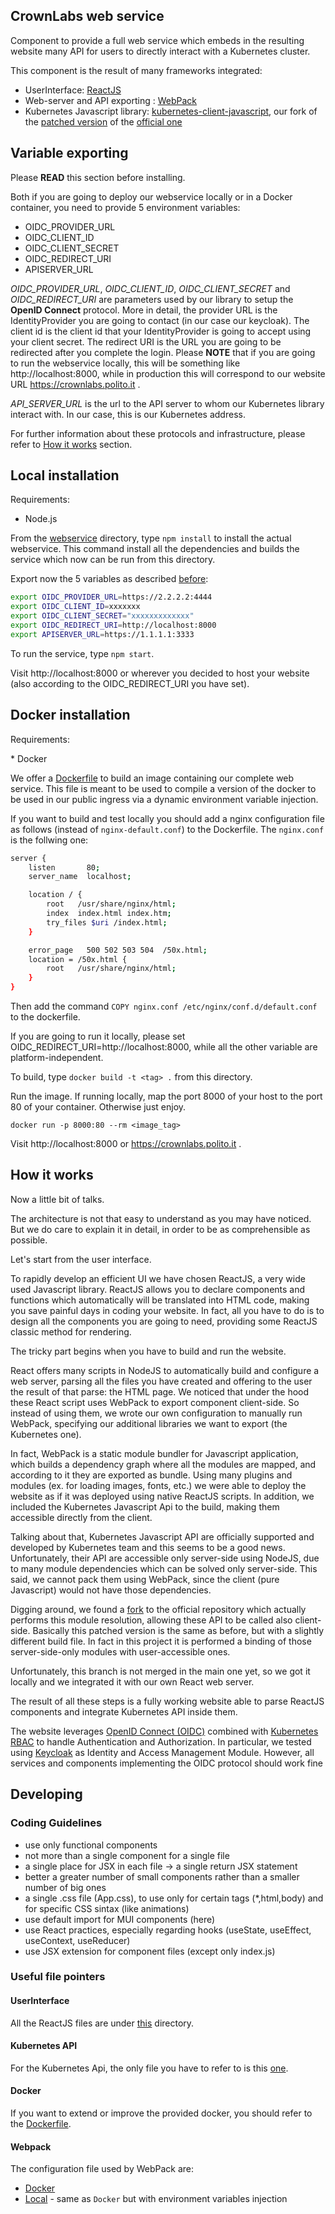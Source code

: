 ## CrownLabs web service

Component to provide a full web service which embeds in the resulting website many API for users to directly interact with a Kubernetes cluster.

This component is the result of many frameworks integrated:

- UserInterface: [ReactJS](https://reactjs.org/)
- Web-server and API exporting : [WebPack](https://webpack.js.org/)
- Kubernetes Javascript library: [kubernetes-client-javascript](https://github.com/LiqoTech/kubernetes-client-javascript), our fork of the [patched version](https://github.com/scality/kubernetes-client-javascript/tree/browser) of the [official one](https://github.com/kubernetes-client/javascript)

## Variable exporting

Please **READ** this section before installing.

Both if you are going to deploy our webservice locally or in a Docker container, you need to provide 5 environment variables:

- OIDC_PROVIDER_URL
- OIDC_CLIENT_ID
- OIDC_CLIENT_SECRET
- OIDC_REDIRECT_URI
- APISERVER_URL

_OIDC_PROVIDER_URL_, _OIDC_CLIENT_ID_, _OIDC_CLIENT_SECRET_ and _OIDC_REDIRECT_URI_ are parameters used by our library to setup the **OpenID Connect** protocol.
More in detail, the provider URL is the IdentityProvider you are going to contact (in our case our keycloak).
The client id is the client id that your IdentityProvider is going to accept using your client secret. The redirect URI is the URL you are going to be
redirected after you complete the login. Please **NOTE** that if you are going to run the webservice locally, this will be
something like http://localhost:8000, <!-- markdown-link-check-disable-line -->
while in production this will correspond to our website URL https://crownlabs.polito.it .

_API_SERVER_URL_ is the url to the API server to whom our Kubernetes library interact with. In our case, this is our Kubernetes address.

For further information about these protocols and infrastructure, please refer to [How it works](#how-it-works) section.

## Local installation

Requirements:

- Node.js

From the [webservice](.) directory, type `npm install` to install the actual webservice.
This command install all the dependencies and builds the service which now can be run from this directory.

Export now the 5 variables as described [before](#variable-exporting):

<!-- markdown-link-check-disable -->

```bash
export OIDC_PROVIDER_URL=https://2.2.2.2:4444
export OIDC_CLIENT_ID=xxxxxxx
export OIDC_CLIENT_SECRET="xxxxxxxxxxxxx"
export OIDC_REDIRECT_URI=http://localhost:8000
export APISERVER_URL=https://1.1.1.1:3333
```

 <!-- markdown-link-check-enable-->

To run the service, type `npm start`.

<!-- markdown-link-check-disable-next-line -->

Visit http://localhost:8000 or wherever you decided to host your website (also according to the OIDC_REDIRECT_URI you have set).

## Docker installation

Requirements:

\* Docker

We offer a [Dockerfile](./Dockerfile) to build an image containing our complete web service. This file is meant to be used
to compile a version of the docker to be used in our public ingress via a dynamic environment variable injection.

If you want to build and test locally you should add a nginx configuration file as follows (instead of `nginx-default.conf`)
to the Dockerfile. The `nginx.conf` is the follwing one:

```bash
server {
    listen       80;
    server_name  localhost;

    location / {
        root   /usr/share/nginx/html;
        index  index.html index.htm;
        try_files $uri /index.html;
    }

    error_page   500 502 503 504  /50x.html;
    location = /50x.html {
        root   /usr/share/nginx/html;
    }
}
```

Then add the command `COPY nginx.conf /etc/nginx/conf.d/default.conf` to the dockerfile.

<!-- markdown-link-check-disable-next-line -->

If you are going to run it locally, please set OIDC_REDIRECT_URI=http://localhost:8000, while all the other variable are platform-independent.

To build, type `docker build -t <tag> .` from this directory.

Run the image. If running locally, map the port 8000 of your host to the port 80 of your container. Otherwise just enjoy.

`docker run -p 8000:80 --rm <image_tag>`

<!-- markdown-link-check-disable-next-line -->

Visit http://localhost:8000 or https://crownlabs.polito.it .

## How it works

Now a little bit of talks.

The architecture is not that easy to understand as you may have noticed. But we do care to explain it in detail, in order to be
as comprehensible as possible.

Let's start from the user interface.

To rapidly develop an efficient UI we have chosen ReactJS, a very wide used Javascript library. ReactJS allows you to declare
components and functions which automatically will be translated into HTML code, making you save painful days in coding your website.
In fact, all you have to do is to design all the components you are going to need, providing some ReactJS classic method for rendering.

The tricky part begins when you have to build and run the website.

React offers many scripts in NodeJS to automatically
build and configure a web server, parsing all the files you have created and offering to the user the result of that parse: the HTML page.
We noticed that under the hood these React script uses WebPack to export component client-side. So instead of using them, we wrote our own
configuration to manually run WebPack, specifying our additional libraries we want to export (the Kubernetes one).

In fact, WebPack is a static module bundler for Javascript application, which builds a dependency graph where all the modules are
mapped, and according to it they are exported as bundle. Using many plugins and modules (ex. for loading images, fonts, etc.)
we were able to deploy the website as if it was deployed using native ReactJS scripts. In addition, we included the Kubernetes Javascript Api to the build,
making them accessible directly from the client.

Talking about that, Kubernetes Javascript API are officially supported and developed by Kubernetes team and this seems to be a good news.
Unfortunately, their API are accessible only server-side using NodeJS, due to many module dependencies which can be solved only server-side.
This said, we cannot pack them using WebPack, since the client (pure Javascript) would not have those dependencies.

Digging around, we found a [fork](https://github.com/scality/kubernetes-client-javascript/tree/browser) to the official
repository which actually performs this module resolution, allowing these API to be called also client-side.
Basically this patched version is the same as before, but with a slightly different build file. In fact in this project
it is performed a binding of those server-side-only modules with user-accessible ones.

Unfortunately, this branch is not merged in the main one yet, so we got it locally and we integrated it with our own React web server.

The result of all these steps is a fully working website able to parse ReactJS components and integrate Kubernetes API inside them.

The website leverages [OpenID Connect (OIDC)](https://openid.net/connect/) combined with [Kubernetes RBAC](https://kubernetes.io/docs/reference/access-authn-authz/rbac/)
to handle Authentication and Authorization. In particular, we tested using [Keycloak](https://www.keycloak.org/) as
Identity and Access Management Module. However, all services and components implementing the OIDC protocol should work fine

## Developing

### Coding Guidelines

- use only functional components
- not more than a single component for a single file
- a single place for JSX in each file -> a single return JSX statement
- better a greater number of small components rather than a smaller number of big ones
- a single .css file (App.css), to use only for certain tags (\*,html,body) and for specific CSS sintax (like animations)
- use default import for MUI components (here)
- use React practices, especially regarding hooks (useState, useEffect, useContext, useReducer)
- use JSX extension for component files (except only index.js)

### Useful file pointers

#### UserInterface

All the ReactJS files are under [this](./src) directory.

#### Kubernetes API

For the Kubernetes Api, the only file you have to refer to is this [one](./src/services/ApiManager.js).

#### Docker

If you want to extend or improve the provided docker, you should refer to the [Dockerfile](./Dockerfile).

#### Webpack

The configuration file used by WebPack are:

- [Docker](./webpack_docker.config.js)
- [Local](./webpack_local.config.js) - same as `Docker` but with environment variables injection

